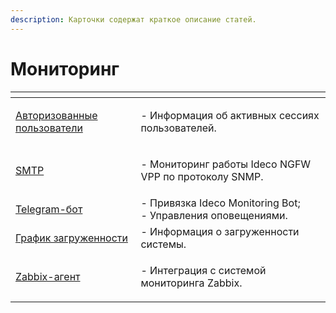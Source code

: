 ```yaml
---
description: Карточки содержат краткое описание статей.
---
```


# Мониторинг

<table data-card-size="large" data-view="cards"><thead><tr><th></th><th></th></tr></thead><tbody><tr><td><a href="authorization-info.md">Авторизованные пользователи</a></td><td><p>- Информация об активных сессиях пользователей.</p></td></tr><tr><td><a href="smtp.md">SMTP</a></td><td><p>- Мониторинг работы Ideco NGFW VPP по протоколу SNMP.</p></td></tr><tr><td><a href="telegram-bot.md">Telegram-бот</a></td><td>- Привязка Ideco Monitoring Bot;<br>- Управления оповещениями.</td></tr><tr><td><a href="workload-schedule.md">График загруженности</a></td><td>- Информация о загруженности системы.</td></tr><tr><td><a href="zabbix.md">Zabbix-агент</a></td><td><p>- Интеграция с системой мониторинга Zabbix.</p></td></tr></tbody></table>